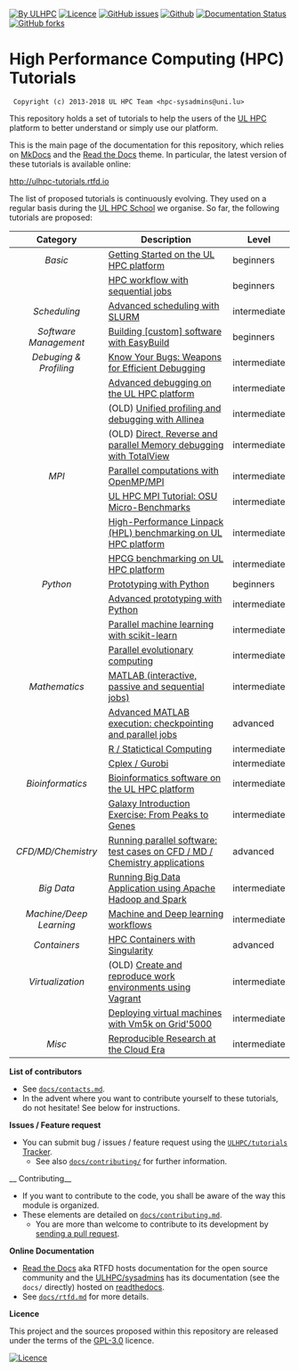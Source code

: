 [![By ULHPC](https://img.shields.io/badge/by-ULHPC-blue.svg)](https://hpc.uni.lu) [![Licence](https://img.shields.io/badge/license-GPL--3.0-blue.svg)](http://www.gnu.org/licenses/gpl-3.0.html) [![GitHub issues](https://img.shields.io/github/issues/ULHPC/tutorials.svg)](https://github.com/ULHPC/tutorials/issues/) [![Github](https://img.shields.io/badge/sources-github-green.svg)](https://github.com/ULHPC/tutorials/) [![Documentation Status](http://readthedocs.org/projects/ulhpc-tutorials/badge/?version=latest)](http://ulhpc-tutorials.readthedocs.io) [![GitHub forks](https://img.shields.io/github/stars/ULHPC/tutorials.svg?style=social&label=Star)](https://github.com/ULHPC/tutorials)

# High Performance Computing (HPC) Tutorials

     Copyright (c) 2013-2018 UL HPC Team <hpc-sysadmins@uni.lu>

This repository holds a set of tutorials to help the users of the [UL HPC](https://hpc.uni.lu) platform to better understand or simply use our platform.

This is the main page of the documentation for this repository, which relies on [MkDocs](http://www.mkdocs.org/) and the [Read the Docs](http://readthedocs.io) theme.
In particular, the latest version of these tutorials is available online:

<http://ulhpc-tutorials.rtfd.io>

The list of proposed tutorials is continuously evolving.
They used on a regular basis during the [UL HPC School](http://hpc.uni.lu/hpc-school/) we organise.
So far, the following tutorials are proposed:

| **Category**            | **Description**                                                                             | **Level**      |
| :----------:            | ----------------------------------------------------------------------------                | -------------- |
| _Basic_                 | [Getting Started on the UL HPC platform](beginners/)                                        | beginners      |
|                         | [HPC workflow with sequential jobs](basic/sequential_jobs/)                                 | beginners      |
| _Scheduling_            | [Advanced scheduling with SLURM](scheduling/advanced)                                       | intermediate   |
| _Software Management_   | [Building [custom] software with EasyBuild](tools/easybuild/)                               | beginners      |
| _Debuging & Profiling_  | [Know Your Bugs: Weapons for Efficient Debugging](debugging/basics/)                        | intermediate   |
|                         | [Advanced debugging on the UL HPC platform](debugging/advanced/)                            | intermediate   |
|                         | (OLD) [Unified profiling and debugging with Allinea](advanced/Allinea/)                     | intermediate   |
|                         | (OLD) [Direct,  Reverse and parallel Memory debugging with TotalView](advanced/TotalView/)  | intermediate   |
| _MPI_                   | [Parallel computations with OpenMP/MPI](parallel/basics/)                                   | intermediate   |
|                         | [UL HPC MPI Tutorial: OSU Micro-Benchmarks](parallel/mpi/OSU_MicroBenchmarks/)              | intermediate   |
|                         | [High-Performance Linpack (HPL) benchmarking on UL HPC platform](parallel/mpi/HPL/)         | intermediate   |
|                         | [HPCG benchmarking on UL HPC platform](parallel/hybrid/HPCG/)                               | intermediate   |
| _Python_                | [Prototyping with Python](python/basics/)                                                   | beginners      |
|                         | [Advanced prototyping with Python](python/advanced/jupyter-celery)                          | intermediate   |
|                         | [Parallel machine learning with scikit-learn](python/advanced/scikit-learn)                 | intermediate   |
|                         | [Parallel evolutionary computing](python/advanced/scoop-deap)                		| intermediate   |
| _Mathematics_           | [MATLAB (interactive, passive and sequential jobs)](maths/matlab/basics/)                   | intermediate   |
|                         | [Advanced MATLAB execution: checkpointing and parallel jobs](maths/matlab/advanced/)        | advanced       |
|                         | [R / Statictical Computing](maths/R/)                                                       | intermediate   |
|                         | [Cplex / Gurobi](maths/Cplex-Gurobi/)                                                       | intermediate   |
| _Bioinformatics_        | [Bioinformatics software on the UL HPC platform](bio/basics/)                               | intermediate   |
|                         | [Galaxy Introduction Exercise: From Peaks to Genes](bio/galaxy/)                            | intermediate   |
| _CFD/MD/Chemistry_      | [Running parallel software: test cases on CFD / MD / Chemistry applications](multiphysics/) | advanced       |
| _Big Data_              | [Running Big Data Application using Apache Hadoop and Spark ](bigdata/)                     | intermediate   |
| _Machine/Deep Learning_ | [Machine and Deep learning workflows](deep_learning/)                                       | intermediate   |
| _Containers_            | [HPC Containers with Singularity](containers/singularity/)                                  | advanced       |
| _Virtualization_        | (OLD) [Create and reproduce work environments using Vagrant](advanced/Vagrant/)             | intermediate   |
|                         | [Deploying virtual machines with Vm5k on Grid'5000](advanced/vm5k/)                         | intermediate   |
| _Misc_                  | [Reproducible Research at the Cloud Era](misc/reproducible-research/)                       | intermediate   |

__List of contributors__

* See [`docs/contacts.md`](contacts.md).
* In the advent where you want to contribute yourself to these tutorials, do not hesitate! See below for instructions.

__Issues / Feature request__

* You can submit bug / issues / feature request using the [`ULHPC/tutorials` Tracker](https://github.com/ULHPC/tutorials/issues).
    - See also [`docs/contributing/`](docs/contributing/) for further information.

__ Contributing__

* If you want to contribute to the code, you shall be aware of the way this module is organized.
* These elements are detailed on [`docs/contributing.md`](contributing.md).
    - You are more than welcome to contribute to its development by [sending a pull request](https://help.github.com/articles/using-pull-requests).

__Online Documentation__

* [Read the Docs](https://readthedocs.org/) aka RTFD hosts documentation for the open source community and the [ULHPC/sysadmins](https://github.com/ULHPC/tutorials) has its documentation (see the `docs/` directly) hosted on [readthedocs](http://ulhpc-tutorials.rtfd.org).
* See [`docs/rtfd.md`](rtfd.md) for more details.

__Licence__

This project and the sources proposed within this repository are released under the terms of the [GPL-3.0](LICENCE) licence.

[![Licence](https://www.gnu.org/graphics/gplv3-88x31.png)](LICENSE)
